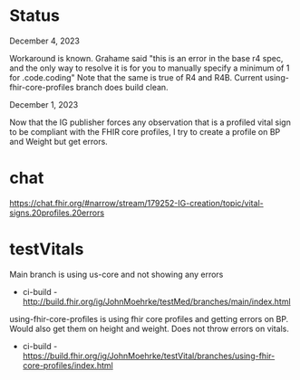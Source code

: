 
# Status

December 4, 2023

Workaround is known. Grahame said "this is an error in the base r4 spec, and the only way to resolve it is for you to manually specify a minimum of 1 for .code.coding"  Note that the same is true of R4 and R4B. Current using-fhir-core-profiles branch does build clean.

December 1, 2023

Now that the IG publisher forces any observation that is a profiled vital sign to be compliant with the FHIR core profiles, I try to create a profile on BP and Weight but get errors.

# chat

https://chat.fhir.org/#narrow/stream/179252-IG-creation/topic/vital-signs.20profiles.20errors

# testVitals

Main branch is using us-core and not showing any errors
- ci-build - http://build.fhir.org/ig/JohnMoehrke/testMed/branches/main/index.html

using-fhir-core-profiles is using fhir core profiles and getting errors on BP. Would also get them on height and weight. Does not throw errors on vitals.
- ci-build - https://build.fhir.org/ig/JohnMoehrke/testVital/branches/using-fhir-core-profiles/index.html
